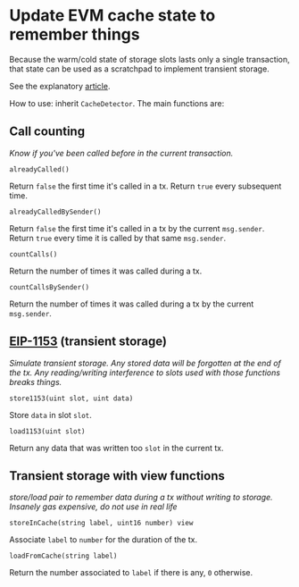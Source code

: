 # Update EVM cache state to remember things

Because the warm/cold state of storage slots lasts only a single transaction, that state can be used as a scratchpad to implement transient storage.

See the explanatory [article](https://blog.adhusson.com/shim-transient-storage/).

How to use: inherit `CacheDetector`. The main functions are:

## Call counting

_Know if you've been called before in the current transaction._

```solidity
alreadyCalled()
``` 
Return `false` the first time it's called in a tx. Return `true` every subsequent time.

```solidity
alreadyCalledBySender()
```
Return `false` the first time it's called in a tx by the current `msg.sender`. Return `true` every time it is called by that same `msg.sender`.

```solidity
countCalls()
```
Return the number of times it was called during a tx.

```solidity
countCallsBySender()
```
Return the number of times it was called during a tx by the current `msg.sender`.

## [EIP-1153](https://eips.ethereum.org/EIPS/eip-1153) (transient storage)

_Simulate transient storage. Any stored data will be forgotten at the end of the tx. Any reading/writing interference to slots used with those functions breaks things._

```solidity
store1153(uint slot, uint data)
```
Store `data` in slot `slot`.

```solidity
load1153(uint slot)
```
Return any data that was written too `slot` in the current tx.

## Transient storage with view functions

_store/load pair to remember data during a tx without writing to storage. Insanely gas expensive, do not use in real life_

```solidity
storeInCache(string label, uint16 number) view
```
Associate `label` to `number` for the duration of the tx.

```solidity
loadFromCache(string label)
```
Return the number associated to `label` if there is any, `0` otherwise.
